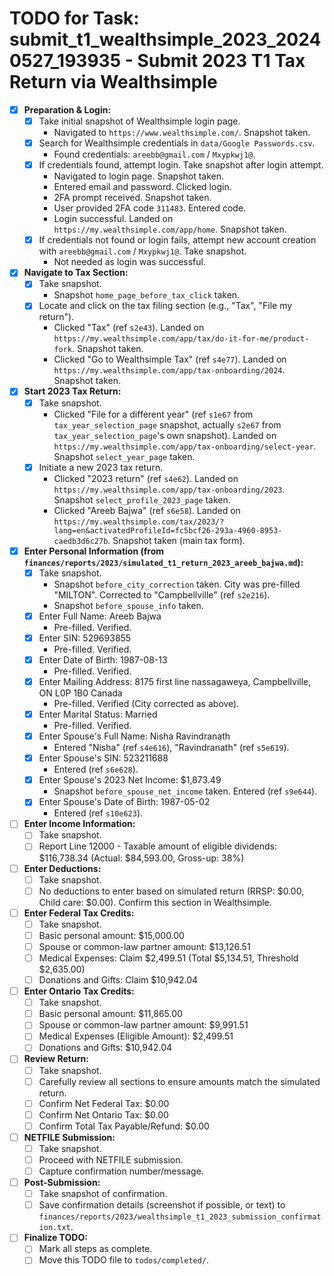 # TODO for Task: submit_t1_wealthsimple_2023_20240527_193935 - Submit 2023 T1 Tax Return via Wealthsimple

- [x] **Preparation & Login:**
    - [x] Take initial snapshot of Wealthsimple login page.
        - Navigated to `https://www.wealthsimple.com/`. Snapshot taken.
    - [x] Search for Wealthsimple credentials in `data/Google Passwords.csv`.
        - Found credentials: `areebb@gmail.com` / `Mxypkwj1@`.
    - [x] If credentials found, attempt login. Take snapshot after login attempt.
        - Navigated to login page. Snapshot taken.
        - Entered email and password. Clicked login.
        - 2FA prompt received. Snapshot taken.
        - User provided 2FA code `311483`. Entered code.
        - Login successful. Landed on `https://my.wealthsimple.com/app/home`. Snapshot taken.
    - [x] If credentials not found or login fails, attempt new account creation with `areebb@gmail.com` / `Mxypkwj1@`. Take snapshot.
        - Not needed as login was successful.
- [x] **Navigate to Tax Section:**
    - [x] Take snapshot.
        - Snapshot `home_page_before_tax_click` taken.
    - [x] Locate and click on the tax filing section (e.g., "Tax", "File my return").
        - Clicked "Tax" (ref `s2e43`). Landed on `https://my.wealthsimple.com/app/tax/do-it-for-me/product-fork`. Snapshot taken.
        - Clicked "Go to Wealthsimple Tax" (ref `s4e77`). Landed on `https://my.wealthsimple.com/app/tax-onboarding/2024`. Snapshot taken.
- [x] **Start 2023 Tax Return:**
    - [x] Take snapshot.
        - Clicked "File for a different year" (ref `s1e67` from `tax_year_selection_page` snapshot, actually `s2e67` from `tax_year_selection_page`'s own snapshot). Landed on `https://my.wealthsimple.com/app/tax-onboarding/select-year`. Snapshot `select_year_page` taken.
    - [x] Initiate a new 2023 tax return.
        - Clicked "2023 return" (ref `s4e62`). Landed on `https://my.wealthsimple.com/app/tax-onboarding/2023`. Snapshot `select_profile_2023_page` taken.
        - Clicked "Areeb Bajwa" (ref `s6e58`). Landed on `https://my.wealthsimple.com/tax/2023/?lang=en&activatedProfileId=fc5bcf26-293a-4960-8953-caedb3d6c27b`. Snapshot taken (main tax form).
- [x] **Enter Personal Information (from `finances/reports/2023/simulated_t1_return_2023_areeb_bajwa.md`):**
    - [x] Take snapshot.
        - Snapshot `before_city_correction` taken. City was pre-filled "MILTON". Corrected to "Campbellville" (ref `s2e216`).
        - Snapshot `before_spouse_info` taken.
    - [x] Enter Full Name: Areeb Bajwa
        - Pre-filled. Verified.
    - [x] Enter SIN: 529693855
        - Pre-filled. Verified.
    - [x] Enter Date of Birth: 1987-08-13
        - Pre-filled. Verified.
    - [x] Enter Mailing Address: 8175 first line nassagaweya, Campbellville, ON L0P 1B0 Canada
        - Pre-filled. Verified (City corrected as above).
    - [x] Enter Marital Status: Married
        - Pre-filled. Verified.
    - [x] Enter Spouse's Full Name: Nisha Ravindranath
        - Entered "Nisha" (ref `s4e616`), "Ravindranath" (ref `s5e619`).
    - [x] Enter Spouse's SIN: 523211688
        - Entered (ref `s6e628`).
    - [x] Enter Spouse's 2023 Net Income: $1,873.49
        - Snapshot `before_spouse_net_income` taken. Entered (ref `s9e644`).
    - [x] Enter Spouse's Date of Birth: 1987-05-02
        - Entered (ref `s10e623`).
- [ ] **Enter Income Information:**
    - [ ] Take snapshot.
    - [ ] Report Line 12000 - Taxable amount of eligible dividends: $116,738.34 (Actual: $84,593.00, Gross-up: 38%)
- [ ] **Enter Deductions:**
    - [ ] Take snapshot.
    - [ ] No deductions to enter based on simulated return (RRSP: $0.00, Child care: $0.00). Confirm this section in Wealthsimple.
- [ ] **Enter Federal Tax Credits:**
    - [ ] Take snapshot.
    - [ ] Basic personal amount: $15,000.00
    - [ ] Spouse or common-law partner amount: $13,126.51
    - [ ] Medical Expenses: Claim $2,499.51 (Total $5,134.51, Threshold $2,635.00)
    - [ ] Donations and Gifts: Claim $10,942.04
- [ ] **Enter Ontario Tax Credits:**
    - [ ] Take snapshot.
    - [ ] Basic personal amount: $11,865.00
    - [ ] Spouse or common-law partner amount: $9,991.51
    - [ ] Medical Expenses (Eligible Amount): $2,499.51
    - [ ] Donations and Gifts: $10,942.04
- [ ] **Review Return:**
    - [ ] Take snapshot.
    - [ ] Carefully review all sections to ensure amounts match the simulated return.
    - [ ] Confirm Net Federal Tax: $0.00
    - [ ] Confirm Net Ontario Tax: $0.00
    - [ ] Confirm Total Tax Payable/Refund: $0.00
- [ ] **NETFILE Submission:**
    - [ ] Take snapshot.
    - [ ] Proceed with NETFILE submission.
    - [ ] Capture confirmation number/message.
- [ ] **Post-Submission:**
    - [ ] Take snapshot of confirmation.
    - [ ] Save confirmation details (screenshot if possible, or text) to `finances/reports/2023/wealthsimple_t1_2023_submission_confirmation.txt`.
- [ ] **Finalize TODO:**
    - [ ] Mark all steps as complete.
    - [ ] Move this TODO file to `todos/completed/`. 